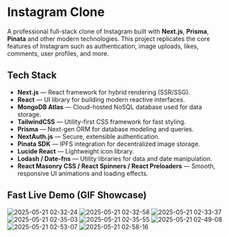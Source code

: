 # Instagram Clone
A professional full-stack clone of Instagram built with **Next.js**, **Prisma**, **Pinata** and other modern technologies. This project replicates the core features of Instagram such as authentication, image uploads, likes, comments, user profiles, and more.

## Tech Stack

- **Next.js** — React framework for hybrid rendering (SSR/SSG).
- **React** — UI library for building modern reactive interfaces.
- **MongoDB Atlas** — Cloud-hosted NoSQL database used for data storage.
- **TailwindCSS** — Utility-first CSS framework for fast styling.
- **Prisma** — Next-gen ORM for database modeling and queries.
- **NextAuth.js** — Secure, extensible authentication.
- **Pinata SDK** — IPFS integration for decentralized image storage.
- **Lucide React** — Lightweight icon library.
- **Lodash / Date-fns** — Utility libraries for data and date manipulation.
- **React Masonry CSS / React Spinners / React Preloaders** — Smooth, responsive UI animations and loading effects.

## Fast Live Demo (GIF Showcase)
![2025-05-21 02-32-24](https://github.com/user-attachments/assets/15b7150f-94c6-443c-87ef-2074348c302b)
![2025-05-21 02-32-58](https://github.com/user-attachments/assets/e84d83ae-7118-483f-813f-9cd13db8eb0c)
![2025-05-21 02-33-37](https://github.com/user-attachments/assets/31cc6a89-0823-490c-81a7-b7ac0dd56ec7)
![2025-05-21 02-35-03](https://github.com/user-attachments/assets/2a3fe5cc-717e-4ff6-be99-107dc9755fbd)
![2025-05-21 02-35-55](https://github.com/user-attachments/assets/13093fbb-3aff-4263-9aa5-7b6dca834ee6)
![2025-05-21 02-49-08](https://github.com/user-attachments/assets/70c7070c-3d05-44f7-8d62-a7c0a3d39e71)
![2025-05-21 02-53-07](https://github.com/user-attachments/assets/96a0e73e-9990-4eb4-b37e-00a1f4b7fb1c)
![2025-05-21 02-58-16](https://github.com/user-attachments/assets/d45ba931-0261-4d6d-97eb-9c96d0dc9256)
